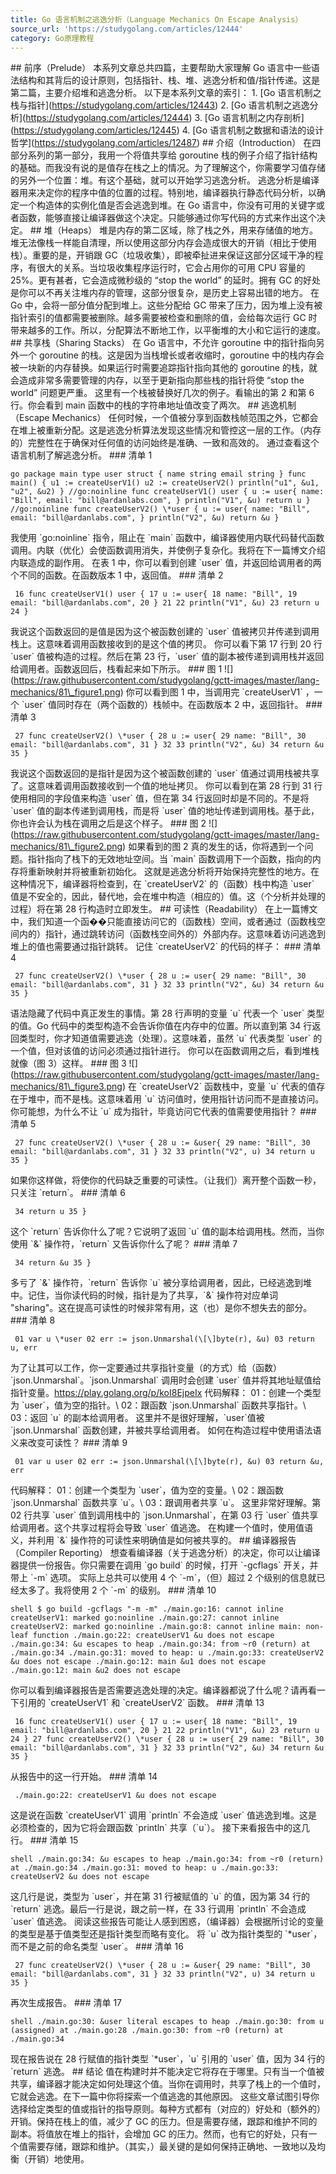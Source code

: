 ```yaml
---
title: Go 语言机制之逃逸分析（Language Mechanics On Escape Analysis）
source_url: 'https://studygolang.com/articles/12444'
category: Go原理教程
---
```

\## 前序（Prelude） 本系列文章总共四篇，主要帮助大家理解 Go 语言中一些语法结构和其背后的设计原则，包括指针、栈、堆、逃逸分析和值/指针传递。这是第二篇，主要介绍堆和逃逸分析。 以下是本系列文章的索引： 1. \[Go 语言机制之栈与指针\](https://studygolang.com/articles/12443) 2. \[Go 语言机制之逃逸分析\](https://studygolang.com/articles/12444) 3. \[Go 语言机制之内存剖析\](https://studygolang.com/articles/12445) 4. \[Go 语言机制之数据和语法的设计哲学\](https://studygolang.com/articles/12487) ## 介绍（Introduction） 在四部分系列的第一部分，我用一个将值共享给 goroutine 栈的例子介绍了指针结构的基础。而我没有说的是值存在栈之上的情况。为了理解这个，你需要学习值存储的另外一个位置：堆。有这个基础，就可以开始学习逃逸分析。 逃逸分析是编译器用来决定你的程序中值的位置的过程。特别地，编译器执行静态代码分析，以确定一个构造体的实例化值是否会逃逸到堆。在 Go 语言中，你没有可用的关键字或者函数，能够直接让编译器做这个决定。只能够通过你写代码的方式来作出这个决定。 ## 堆（Heaps） 堆是内存的第二区域，除了栈之外，用来存储值的地方。堆无法像栈一样能自清理，所以使用这部分内存会造成很大的开销（相比于使用栈）。重要的是，开销跟 GC（垃圾收集），即被牵扯进来保证这部分区域干净的程序，有很大的关系。当垃圾收集程序运行时，它会占用你的可用 CPU 容量的 25%。更有甚者，它会造成微秒级的 “stop the world” 的延时。拥有 GC 的好处是你可以不再关注堆内存的管理，这部分很复杂，是历史上容易出错的地方。 在 Go 中，会将一部分值分配到堆上。这些分配给 GC 带来了压力，因为堆上没有被指针索引的值都需要被删除。越多需要被检查和删除的值，会给每次运行 GC 时带来越多的工作。所以，分配算法不断地工作，以平衡堆的大小和它运行的速度。 ## 共享栈（Sharing Stacks） 在 Go 语言中，不允许 goroutine 中的指针指向另外一个 goroutine 的栈。这是因为当栈增长或者收缩时，goroutine 中的栈内存会被一块新的内存替换。如果运行时需要追踪指针指向其他的 goroutine 的栈，就会造成非常多需要管理的内存，以至于更新指向那些栈的指针将使 “stop the world” 问题更严重。 这里有一个栈被替换好几次的例子。看输出的第 2 和第 6 行。你会看到 main 函数中的栈的字符串地址值改变了两次。 ## 逃逸机制（Escape Mechanics） 任何时候，一个值被分享到函数栈帧范围之外，它都会在堆上被重新分配。这是逃逸分析算法发现这些情况和管控这一层的工作。（内存的）完整性在于确保对任何值的访问始终是准确、一致和高效的。 通过查看这个语言机制了解逃逸分析。 ### 清单 1 
```
go package main type user struct { name string email string } func main() { u1 := createUserV1() u2 := createUserV2() println("u1", &u1, "u2", &u2) } //go:noinline func createUserV1() user { u := user{ name: "Bill", email: "bill@ardanlabs.com", } println("V1", &u) return u } //go:noinline func createUserV2() \*user { u := user{ name: "Bill", email: "bill@ardanlabs.com", } println("V2", &u) return &u } 
```
 我使用 \`go:noinline\` 指令，阻止在 \`main\` 函数中，编译器使用内联代码替代函数调用。内联（优化）会使函数调用消失，并使例子复杂化。我将在下一篇博文介绍内联造成的副作用。 在表 1 中，你可以看到创建 \`user\` 值，并返回给调用者的两个不同的函数。在函数版本 1 中，返回值。 ### 清单 2 
```
 16 func createUserV1() user { 17 u := user{ 18 name: "Bill", 19 email: "bill@ardanlabs.com", 20 } 21 22 println("V1", &u) 23 return u 24 } 
```
 我说这个函数返回的是值是因为这个被函数创建的 \`user\` 值被拷贝并传递到调用栈上。这意味着调用函数接收到的是这个值的拷贝。 你可以看下第 17 行到 20 行 \`user\` 值被构造的过程。然后在第 23 行，\`user\` 值的副本被传递到调用栈并返回给调用者。函数返回后，栈看起来如下所示。 ### 图 1 !\[\](https://raw.githubusercontent.com/studygolang/gctt-images/master/lang-mechanics/81\_figure1.png) 你可以看到图 1 中，当调用完 \`createUserV1\` ，一个 \`user\` 值同时存在（两个函数的）栈帧中。在函数版本 2 中，返回指针。 ### 清单 3 
```
 27 func createUserV2() \*user { 28 u := user{ 29 name: "Bill", 30 email: "bill@ardanlabs.com", 31 } 32 33 println("V2", &u) 34 return &u 35 } 
```
 我说这个函数返回的是指针是因为这个被函数创建的 \`user\` 值通过调用栈被共享了。这意味着调用函数接收到一个值的地址拷贝。 你可以看到在第 28 行到 31 行使用相同的字段值来构造 \`user\` 值，但在第 34 行返回时却是不同的。不是将 \`user\` 值的副本传递到调用栈，而是将 \`user\` 值的地址传递到调用栈。基于此，你也许会认为栈在调用之后是这个样子。 ### 图 2 !\[\](https://raw.githubusercontent.com/studygolang/gctt-images/master/lang-mechanics/81\_figure2.png) 如果看到的图 2 真的发生的话，你将遇到一个问题。指针指向了栈下的无效地址空间。当 \`main\` 函数调用下一个函数，指向的内存将重新映射并将被重新初始化。 这就是逃逸分析将开始保持完整性的地方。在这种情况下，编译器将检查到，在 \`createUserV2\` 的（函数）栈中构造 \`user\` 值是不安全的，因此，替代地，会在堆中构造（相应的）值。这（个分析并处理的过程）将在第 28 行构造时立即发生。 ## 可读性（Readability） 在上一篇博文中，我们知道一个函��只能直接访问它的（函数栈）空间，或者通过（函数栈空间内的）指针，通过跳转访问（函数栈空间外的）外部内存。这意味着访问逃逸到堆上的值也需要通过指针跳转。 记住 \`createUserV2\` 的代码的样子： ### 清单 4 
```
 27 func createUserV2() \*user { 28 u := user{ 29 name: "Bill", 30 email: "bill@ardanlabs.com", 31 } 32 33 println("V2", &u) 34 return &u 35 } 
```
 语法隐藏了代码中真正发生的事情。第 28 行声明的变量 \`u\` 代表一个 \`user\` 类型的值。Go 代码中的类型构造不会告诉你值在内存中的位置。所以直到第 34 行返回类型时，你才知道值需要逃逸（处理）。这意味着，虽然 \`u\` 代表类型 \`user\` 的一个值，但对该值的访问必须通过指针进行。 你可以在函数调用之后，看到堆栈就像（图 3）这样。 ### 图 3 !\[\](https://raw.githubusercontent.com/studygolang/gctt-images/master/lang-mechanics/81\_figure3.png) 在 \`createUserV2\` 函数栈中，变量 \`u\` 代表的值存在于堆中，而不是栈。这意味着用 \`u\` 访问值时，使用指针访问而不是直接访问。你可能想，为什么不让 \`u\` 成为指针，毕竟访问它代表的值需要使用指针？ ### 清单 5 
```
 27 func createUserV2() \*user { 28 u := &user{ 29 name: "Bill", 30 email: "bill@ardanlabs.com", 31 } 32 33 println("V2", u) 34 return u 35 } 
```
 如果你这样做，将使你的代码缺乏重要的可读性。（让我们）离开整个函数一秒，只关注 \`return\`。 ### 清单 6 
```
 34 return u 35 } 
```
 这个 \`return\` 告诉你什么了呢？它说明了返回 \`u\` 值的副本给调用栈。然而，当你使用 \`&\` 操作符，\`return\` 又告诉你什么了呢？ ### 清单 7 
```
 34 return &u 35 } 
```
 多亏了 \`&\` 操作符，\`return\` 告诉你 \`u\` 被分享给调用者，因此，已经逃逸到堆中。记住，当你读代码的时候，指针是为了共享，\`&\` 操作符对应单词 "sharing"。这在提高可读性的时候非常有用，这（也）是你不想失去的部分。 ### 清单 8 
```
 01 var u \*user 02 err := json.Unmarshal(\[\]byte(r), &u) 03 return u, err 
```
 为了让其可以工作，你一定要通过共享指针变量（的方式）给（函数） \`json.Unmarshal\`。\`json.Unmarshal\` 调用时会创建 \`user\` 值并将其地址赋值给指针变量。https://play.golang.org/p/koI8EjpeIx 代码解释： 01：创建一个类型为 \`user\`，值为空的指针。\\ 02：跟函数 \`json.Unmarshal\` 函数共享指针。\\ 03：返回 \`u\` 的副本给调用者。 这里并不是很好理解，\`user\`值被 \`json.Unmarshal\` 函数创建，并被共享给调用者。 如何在构造过程中使用语法语义来改变可读性？ ### 清单 9 
```
 01 var u user 02 err := json.Unmarshal(\[\]byte(r), &u) 03 return &u, err 
```
 代码解释： 01：创建一个类型为 \`user\`，值为空的变量。\\ 02：跟函数 \`json.Unmarshal\` 函数共享 \`u\`。\\ 03：跟调用者共享 \`u\`。 这里非常好理解。第 02 行共享 \`user\` 值到调用栈中的 \`json.Unmarshal\`，在第 03 行 \`user\` 值共享给调用者。这个共享过程将会导致 \`user\` 值逃逸。 在构建一个值时，使用值语义，并利用 \`&\` 操作符的可读性来明确值是如何被共享的。 ## 编译器报告（Compiler Reporting） 想查看编译器（关于逃逸分析）的决定，你可以让编译器提供一份报告。你只需要在调用 \`go build\` 的时候，打开 \`-gcflags\` 开关，并带上 \`-m\` 选项。 实际上总共可以使用 4 个 \`-m\`，（但）超过 2 个级别的信息就已经太多了。我将使用 2 个 \`-m\` 的级别。 ### 清单 10 
```
shell $ go build -gcflags "-m -m" ./main.go:16: cannot inline createUserV1: marked go:noinline ./main.go:27: cannot inline createUserV2: marked go:noinline ./main.go:8: cannot inline main: non-leaf function ./main.go:22: createUserV1 &u does not escape ./main.go:34: &u escapes to heap ./main.go:34: from ~r0 (return) at ./main.go:34 ./main.go:31: moved to heap: u ./main.go:33: createUserV2 &u does not escape ./main.go:12: main &u1 does not escape ./main.go:12: main &u2 does not escape 
```
 你可以看到编译器报告是否需要逃逸处理的决定。编译器都说了什么呢？请再看一下引用的 \`createUserV1\` 和 \`createUserV2\` 函数。 ### 清单 13 
```
 16 func createUserV1() user { 17 u := user{ 18 name: "Bill", 19 email: "bill@ardanlabs.com", 20 } 21 22 println("V1", &u) 23 return u 24 } 27 func createUserV2() \*user { 28 u := user{ 29 name: "Bill", 30 email: "bill@ardanlabs.com", 31 } 32 33 println("V2", &u) 34 return &u 35 } 
```
 从报告中的这一行开始。 ### 清单 14 
```
 ./main.go:22: createUserV1 &u does not escape 
```
 这是说在函数 \`createUserV1\` 调用 \`println\` 不会造成 \`user\` 值逃逸到堆。这是必须检查的，因为它将会跟函数 \`println\` 共享（\`u\`）。 接下来看报告中的这几行。 ### 清单 15 
```
shell ./main.go:34: &u escapes to heap ./main.go:34: from ~r0 (return) at ./main.go:34 ./main.go:31: moved to heap: u ./main.go:33: createUserV2 &u does not escape 
```
 这几行是说，类型为 \`user\`，并在第 31 行被赋值的 \`u\` 的值，因为第 34 行的 \`return\` 逃逸。最后一行是说，跟之前一样，在 33 行调用 \`println\` 不会造成 \`user\` 值逃逸。 阅读这些报告可能让人感到困惑，（编译器）会根据所讨论的变量的类型是基于值类型还是指针类型而略有变化。 将 \`u\` 改为指针类型的 \`\*user\`，而不是之前的命名类型 \`user\`。 ### 清单 16 
```
 27 func createUserV2() \*user { 28 u := &user{ 29 name: "Bill", 30 email: "bill@ardanlabs.com", 31 } 32 33 println("V2", u) 34 return u 35 } 
```
 再次生成报告。 ### 清单 17 
```
shell ./main.go:30: &user literal escapes to heap ./main.go:30: from u (assigned) at ./main.go:28 ./main.go:30: from ~r0 (return) at ./main.go:34 
```
 现在报告说在 28 行赋值的指针类型 \`\*user\`，\`u\` 引用的 \`user\` 值，因为 34 行的 \`return\` 逃逸。 ## 结论 值在构建时并不能决定它将存在于哪里。只有当一个值被共享，编译器才能决定如何处理这个值。当你在调用时，共享了栈上的一个值时，它就会逃逸。在下一篇中你将探索一个值逃逸的其他原因。 这些文章试图引导你选择给定类型的值或指针的指导原则。每种方式都有（对应的）好处和（额外的）开销。保持在栈上的值，减少了 GC 的压力。但是需要存储，跟踪和维护不同的副本。将值放在堆上的指针，会增加 GC 的压力。然而，也有它的好处，只有一个值需要存储，跟踪和维护。（其实，）最关键的是如何保持正确地、一致地以及均衡（开销）地使用。
